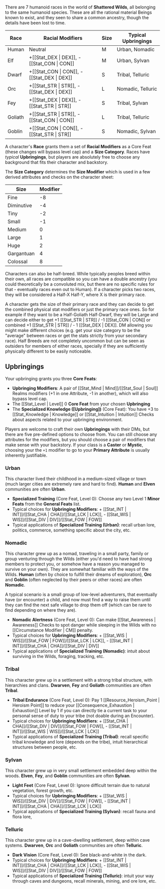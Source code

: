 There are 7 humanoid races in the world of **Shattered Wilds**, all belonging to the same humanoid species. These are all the rational material Beings known to exist, and they seen to share a common ancestry, though the details have been lost to time.

| Race   | Racial Modifiers                           | Size | Typical Upbringings |
|--------|--------------------------------------------|------|---------------------|
| Human  | Neutral                                    | M    | Urban, Nomadic      |
| Elf    | +[[Stat_DEX \| DEX]], -[[Stat_CON \| CON]] | M    | Urban, Sylvan       |
| Dwarf  | +[[Stat_CON \| CON]], -[[Stat_DEX \| DEX]] | S    | Tribal, Telluric    |
| Orc    | +[[Stat_STR \| STR]], -[[Stat_DEX \| DEX]] | L    | Nomadic, Telluric   |
| Fey    | +[[Stat_DEX \| DEX]], -[[Stat_STR \| STR]] | S    | Tribal, Sylvan      |
| Goliath| +[[Stat_STR \| STR]], -[[Stat_CON \| CON]] | L    | Tribal, Telluric    |
| Goblin | +[[Stat_CON \| CON]], -[[Stat_STR \| STR]] | S    | Nomadic, Sylvan     |

A character's **Race** grants them a set of **Racial Modifiers** as a Core Feat (these changes will bypass level cap) and a **Size Category**. Races have _typical_ **Upbringings**, but players are absolutely free to choose any background that fits their character and backstory.

The **Size Category** determines the **Size Modifier** which is used in a few derived attributes and checks on the character sheet:

| Size       | Modifier |
|------------|----------|
| Fine       | -8       |
| Diminutive | -4       |
| Tiny       | -2       |
| Small      | -1       |
| Medium     | 0        |
| Large      | 1        |
| Huge       | 2        |
| Gargantuan | 4        |
| Colossal   | 8        |

Characters can also be half-breed. While typically peoples breed within their own, all races are compatible so you can have a double ancestry (you could theoretically be a convoluted mix, but there are no specific rules for that - eventually races even out to Human). If a character picks two races, they will be considered a Half-X Half-Y, where X is their primary race.

A character gets the size of their primary race and they can decide to get the combined physical stat modifiers or just the primary race ones. So for example if they want to be a Half-Goliath Half-Dwarf, they will be Large and can decide either to get +1 [[Stat_STR | STR]] / -1 [[Stat_CON | CON]] or combined +1 [[Stat_STR | STR]] / - 1 [[Stat_DEX | DEX]]. DM allowing you might make different choices (e.g. get your size category to be the "average" between races or get the stats strictly from your secondary race). Half Breeds are not completely uncommon but can be seen as outsiders for members of either races, specially if they are sufficiently physically different to be easily noticeable.

## Upbringings

Your upbringing grants you three **Core Feats**:

* **Upbringing Modifiers**: A pair of [[Stat_Mind | Mind]]/[[Stat_Soul | Soul]] Realms modifiers (+1 in one Attribute, -1 in another), which will also bypass level cap.
* The [[Stat_Level | Level]] 0 **Core Feat** from your chosen **Upbringing**
* The **Specialized Knowledge ([Upbringing])** (Core Feat): You have +3 to [[Stat_Knowledge | Knowledge]] or [[Stat_Intuition | Intuition]] Checks about aspects related to your upbringing environment.

Players are welcome to craft their own **Upbringings** with their DMs, but there are five pre-defined options to choose from. You can still choose any attributes for the modifiers, but you should choose a pair of modifiers that make sense with your backstory. If your class is a **Caster** or **Mystic**, choosing your the `+1` modifier to go to your **Primary Attribute** is usually inherently justifiable.

### Urban

This character lived their childhood in a medium-sized village or town (much larger cities are extremely rare and hard to find). **Human** and **Elven** communities are often **Urban**.

* **Specialized Training** (Core Feat, Level 0): Choose any two Level 1 **Minor Feats** from the **General Feats** list.
* Typical choices for **Upbringing Modifiers**: + [[Stat_INT | INT]]/[[Stat_CHA | CHA]]/[[Stat_LCK | LCK]], - [[Stat_WIS | WIS]]/[[Stat_DIV | DIV]]/[[Stat_FOW | FOW]]
* Typical applications of **Specialized Training (Urban)**: recall urban lore, politics, commerce, something specific about the city, etc.

### Nomadic

This character grew up as a nomad, traveling in a small party, family or group venturing through the Wilds (either you'd need to have had strong members to protect you, or somehow have a reason you managed to survive on your own). They are somewhat familiar with the ways of the Wilds. **Human** (often by choice to fulfill their dreams of exploration), **Orc** and **Goblin** (often neglected by their peers or other races) are often **Nomadic**.

A typical scenario is a small group of low-level adventurers, that eventually have (or encounter) a child, and now must find a way to raise them until they can find the next safe village to drop them off (which can be rare to find depending on where they are).

* **Nomadic Alertness** (Core Feat, Level 0): Can make [[Stat_Awareness | Awareness]] Checks to spot danger while sleeping in the Wilds with no [[Circumstance Modifier | CM]] penalty.
* Typical choices for **Upbringing Modifiers**: + [[Stat_WIS | WIS]]/[[Stat_FOW | FOW]]/[[Stat_LCK | LCK]], - [[Stat_INT | INT]]/[[Stat_CHA | CHA]]/[[Stat_DIV | DIV]]
* Typical applications of **Specialized Training (Nomadic)**: intuit about surviving in the Wilds, foraging, tracking, etc.

### Tribal

This character grew up in a settlement with a strong tribal structure, with hierarchies and clans. **Dwarven**, **Fey** and **Goliath** communities are often **Tribal**.

* **Tribal Endurance** (Core Feat, Level 0): Pay 1 [[Resource_Heroism_Point | Heroism Point]] to reduce your [[Consequence_Exhaustion | Exhaustion]] Level by 1 if you can directly tie a current task to your personal sense of duty to your tribe (not doable during an Encounter).
* Typical choices for **Upbringing Modifiers**: + [[Stat_CHA | CHA]]/[[Stat_DIV | DIV]]/[[Stat_FOW | FOW]], - [[Stat_INT | INT]]/[[Stat_WIS | WIS]]/[[Stat_LCK | LCK]]
* Typical applications of **Specialized Training (Tribal)**: recall specific tribal knowledge and lore (depends on the tribe), intuit hierarchical structures between people, etc.

### Sylvan

This character grew up in very small settlement embedded deep within the woods. **Elven**, **Fey**, and **Goblin** communities are often **Sylvan**.

* **Light Feet** (Core Feat, Level 0): Ignore difficult terrain due to natural vegetation, forest growth, etc.
* Typical choices for **Upbringing Modifiers**: + [[Stat_WIS | WIS]]/[[Stat_DIV | DIV]]/[[Stat_FOW | FOW]], - [[Stat_INT | INT]]/[[Stat_CHA | CHA]]/[[Stat_LCK | LCK]]
* Typical applications of **Specialized Training (Sylvan)**: recall fauna and flora lore,

### Telluric

This character grew up in a cave-dwelling settlement, deep within cave systems. **Dwarven**, **Orc** and **Goliath** communities are often **Telluric**.

* **Dark Vision** (Core Feat, Level 0): See black-and-white in the dark.
* Typical choices for **Upbringing Modifiers**: + [[Stat_INT | INT]]/[[Stat_CHA | CHA]]/[[Stat_LCK | LCK]], - [[Stat_WIS | WIS]]/[[Stat_DIV | DIV]]/[[Stat_FOW | FOW]]
* Typical applications of **Specialized Training (Telluric)**: intuit your way through caves and dungeons, recall minerals, mining, and ore lore, etc.
